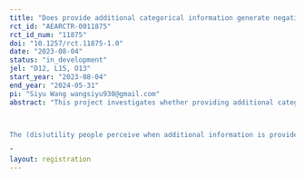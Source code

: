 ```yaml
---
title: "Does provide additional categorical information generate negative utility? "
rct_id: "AEARCTR-0011875"
rct_id_num: "11875"
doi: "10.1257/rct.11875-1.0"
date: "2023-08-04"
status: "in_development"
jel: "D12, L15, O13"
start_year: "2023-08-04"
end_year: "2024-05-31"
pi: "Siyu Wang wangsiyu930@gmail.com"
abstract: "This project investigates whether providing additional categorical information generates negative or positive utility for consumers or people in general.  The authors plan to survey the data and content of a few existing studies to understand this research question. Specially, we compare the behavior when the different labels are provided versus when no label is provided.  

The (dis)utility people perceive when additional information is provided is of interest to policymakers, product managers, grocery stores, and the scientific community. For example, if people would rather not know whether a product is locally produced or not, this provides strong policy implications. This study precisely investigates the labeling disutility in various environments.
"
layout: registration
---
```


